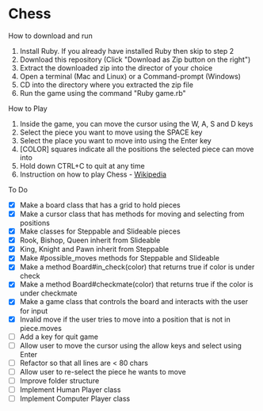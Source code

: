 # Chess

How to download and run

1. Install Ruby. If you already have installed Ruby then skip to step 2
2. Download this repository (Click "Download as Zip button on the right")
3. Extract the downloaded zip into the director of your choice
4. Open a terminal (Mac and Linux) or a Command-prompt (Windows)
5. CD into the directory where you extracted the zip file
6. Run the game using the command "Ruby game.rb"

How to Play

1. Inside the game, you can move the cursor using the W, A, S and D keys
2. Select the piece you want to move using the SPACE key
3. Select the place you want to move into using the Enter key
4. [COLOR] squares indicate all the positions the selected piece can move into
5. Hold down CTRL+C to quit at any time
5. Instruction on how to play Chess - [Wikipedia](https://en.wikipedia.org/wiki/Chess#Rules)

To Do

- [x] Make a board class that has a grid to hold pieces
- [x] Make a cursor class that has methods for moving and selecting from positions
- [x] Make classes for Steppable and Slideable pieces
- [x] Rook, Bishop, Queen inherit from Slideable
- [x] King, Knight and Pawn inherit from Steppable
- [x] Make #possible_moves methods for Steppable and Slideable
- [x] Make a method Board#in_check(color) that returns true if color is under check
- [x] Make a method Board#checkmate(color) that returns true if the color is under checkmate
- [x] Make a game class that controls the board and interacts with the user for input
- [x] Invalid move if the user tries to move into a position that is not in piece.moves
- [ ] Add a key for quit game
- [ ] Allow user to move the cursor using the allow keys and select using Enter
- [ ] Refactor so that all lines are < 80 chars
- [ ] Allow user to re-select the piece he wants to move
- [ ] Improve folder structure
- [ ] Implement Human Player class
- [ ] Implement Computer Player class
